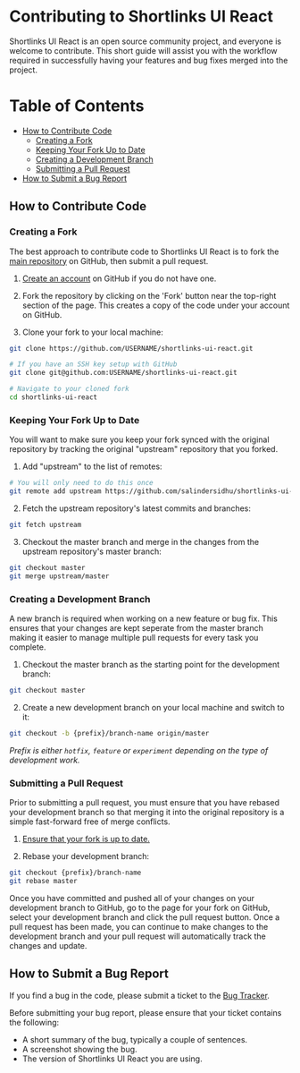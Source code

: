 # Contributing to Shortlinks UI React

Shortlinks UI React is an open source community project, and everyone is welcome to contribute. This short guide will assist you with the workflow required in successfully having your features and bug fixes merged into the project.

# Table of Contents
* [How to Contribute Code](#how-to-contribute-code)
    * [Creating a Fork](#creating-a-fork)
    * [Keeping Your Fork Up to Date](#keeping-your-fork-up-to-date)
    * [Creating a Development Branch](#creating-a-development-branch)
    * [Submitting a Pull Request](#submitting-a-pull-request)
* [How to Submit a Bug Report](#how-to-submit-a-bug-report)

## How to Contribute Code

### Creating a Fork
The best approach to contribute code to Shortlinks UI React is to fork the [main repository](https://github.com/salindersidhu/shortlinks-ui-react) on GitHub, then submit a pull request.

1. [Create an account](https://github.com/join) on GitHub if you do not have one.

2. Fork the repository by clicking on the 'Fork' button near the top-right section of the page. This creates a copy of the code under your account on GitHub.

3. Clone your fork to your local machine:

```bash
git clone https://github.com/USERNAME/shortlinks-ui-react.git

# If you have an SSH key setup with GitHub
git clone git@github.com:USERNAME/shortlinks-ui-react.git

# Navigate to your cloned fork
cd shortlinks-ui-react
```

### Keeping Your Fork Up to Date
You will want to make sure you keep your fork synced with the original repository by tracking the original "upstream" repository that you forked.

1. Add "upstream" to the list of remotes:

```bash
# You will only need to do this once
git remote add upstream https://github.com/salindersidhu/shortlinks-ui-react.git
```

2. Fetch the upstream repository's latest commits and branches:

```bash
git fetch upstream
```

3. Checkout the master branch and merge in the changes from the upstream repository's master branch:

```bash
git checkout master
git merge upstream/master
```

### Creating a Development Branch
A new branch is required when working on a new feature or bug fix. This ensures that your changes are kept seperate from the master branch making it easier to manage multiple pull requests for every task you complete.

1. Checkout the master branch as the starting point for the development branch:

```bash
git checkout master
```

2. Create a new development branch on your local machine and switch to it:

```bash
git checkout -b {prefix}/branch-name origin/master
```

*Prefix is either `hotfix`, `feature` or `experiment` depending on the type of development work.*

### Submitting a Pull Request
Prior to submitting a pull request, you must ensure that you have rebased your
development branch so that merging it into the original repository is a simple
fast-forward free of merge conflicts.

1. [Ensure that your fork is up to date.](#keeping-your-fork-up-to-date)

2. Rebase your development branch:

```bash
git checkout {prefix}/branch-name
git rebase master
```

Once you have committed and pushed all of your changes on your development branch to GitHub, go to the page for your fork on GitHub, select your development branch and click the pull request button. Once a pull request has been made, you can continue to make changes to the development branch and your pull request will automatically track the changes and update.


## How to Submit a Bug Report

If you find a bug in the code, please submit a ticket to the [Bug Tracker](https://github.com/salindersidhu/shortlinks-ui-react/issues).

Before submitting your bug report, please ensure that your ticket contains the following:

- A short summary of the bug, typically a couple of sentences.
- A screenshot showing the bug.
- The version of Shortlinks UI React you are using.
